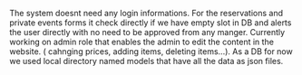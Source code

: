The system doesnt need any login informations.
For the reservations and private events forms it check directly if we have empty slot in DB and alerts the user directly with no need to be approved from any manger.
Currently working on admin role that enables the admin to edit the content in the website. ( cahnging prices, adding items, deleting items...).
As a DB for now we used local directory named models that have all the data as json files.
